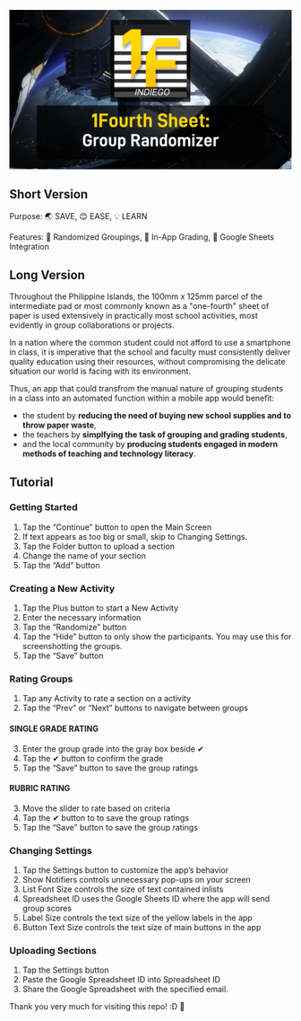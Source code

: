 
![1Fourth Sheet App Thumbnail](https://github.com/walpuerto/1Fourth-Sheet/blob/main/resources/thumbnail.png?raw=true)
## Short Version
Purpose: 🌏 SAVE, 😊 EASE, 💡 LEARN

Features: 🎲 Randomized Groupings, 📱 In-App Grading, 📝 Google Sheets Integration

## Long Version
Throughout the Philippine Islands, the 100mm x 125mm parcel of the intermediate pad or most commonly known as a "one-fourth" sheet of paper is used extensively in practically most school activities, most evidently in group collaborations or projects.

In a nation where the common student could not afford to use a smartphone in class, it is imperative that the school and faculty must consistently deliver quality education using their resources, without compromising the delicate situation our world is facing with its environment.

Thus, an app that could transfrom the manual nature of grouping students in a class into an automated function within a mobile app would benefit:
- the student by **reducing the need of buying new school supplies and to throw paper waste**,
- the teachers by **simplfying the task of grouping and grading students**,
- and the local community by **producing students engaged in modern methods of teaching and technology literacy**.

## Tutorial
### Getting Started
1. Tap the “Continue” button to open the Main Screen
2. If text appears as too big or small, skip to Changing Settings.
3. Tap the Folder button to upload a section
4. Change the name of your section
5. Tap the “Add” button

### Creating a New Activity
1. Tap the Plus button to start a New Activity
2. Enter the necessary information
3. Tap the “Randomize” button
4. Tap the “Hide” button to only show the participants. You may use this for screenshotting the groups.
5. Tap the “Save” button

### Rating Groups
1. Tap any Activity to rate a section on a activity
2. Tap the “Prev” or “Next” buttons to navigate between groups
#### SINGLE GRADE RATING
3. Enter the group grade into the gray box beside ✔
4. Tap the ✔ button to confirm the grade
5. Tap the “Save” button to save the group ratings
#### RUBRIC RATING 
3. Move the slider to rate based on criteria
4. Tap the ✔ button to to save the group ratings
5. Tap the “Save” button to save the group ratings

### Changing Settings
1. Tap the Settings button to customize the app’s behavior
2. Show Notifiers controls unnecessary pop-ups on your screen
3. List Font Size controls the size of text contained inlists
4. Spreadsheet ID uses the Google Sheets ID where the app will send group scores
5. Label Size controls the text size of the yellow labels in the app
6. Button Text Size controls the text size of main buttons in the app

### Uploading Sections
1. Tap the Settings button
2. Paste the Google Spreadsheet ID into Spreadsheet ID
3. Share the Google Spreadsheet with the specified email.

Thank you very much for visiting this repo! :D 💖
